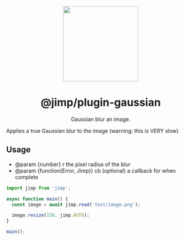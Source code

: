 <div align="center">
  <a href="https://intuit.github.io/Ignite/">
    <img width="200" height="200"
      src="https://s3.amazonaws.com/pix.iemoji.com/images/emoji/apple/ios-11/256/crayon.png">
  </a>
  <h1>@jimp/plugin-gaussian</h1>
  <p>Gaussian blur an image.</p>
</div>

Applies a true Gaussian blur to the image (warning: this is VERY slow)

## Usage

- @param {number} r the pixel radius of the blur
- @param {function(Error, Jimp)} cb (optional) a callback for when complete

```js
import jimp from 'jimp';

async function main() {
  const image = await jimp.read('test/image.png');

  image.resize(150, jimp.AUTO);
}

main();
```
